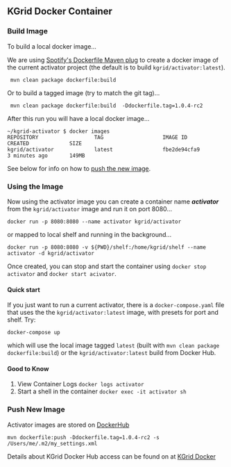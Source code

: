 
## KGrid Docker Container


### Build Image

To build a local docker image...

We are using [Spotify's Dockerfile Maven plug](https://github.com/spotify/dockerfile-maven) to create a docker image of the current activator project (the default is to build `kgrid/activator:latest`).  

``` mvn clean package dockerfile:build```

Or to build a tagged image (try to match the git tag)...

``` mvn clean package dockerfile:build  -Ddockerfile.tag=1.0.4-rc2```

After this run you will have a local docker image...
```
~/kgrid-activator $ docker images
REPOSITORY                  TAG                   IMAGE ID            CREATED             SIZE
kgrid/activator             latest                fbe2de94cfa9        3 minutes ago       149MB
```
See below for info on how to [push the new image](#push-new-image).

### Using the Image

Now using the activator image you can create a container name ***activator*** from the `kgrid/activator` image and run it on port 8080...
 
```docker run -p 8080:8080 --name activator kgrid/activator```

or mapped to local shelf and running in the background...

```docker run -p 8080:8080 -v ${PWD}/shelf:/home/kgrid/shelf --name activator -d kgrid/activator ```

Once created, you can stop and start the container using `docker stop activator` and `docker start acivator`.

#### Quick start
If you just want to run a current activator, there is a `docker-compose.yaml` file that uses the the `kgrid/activator:latest` image, with presets for port and shelf. Try:

```docker-compose up```

which will use the local image tagged `latest` (built with `mvn clean package dockerfile:build`) or the `kgrid/activator:latest` build from Docker Hub.

#### Good to Know

1. View Container Logs  ```docker logs activator```
1. Start a shell in the container ```docker exec -it activator sh```

### Push New Image

Activator images are stored on [DockerHub](https://cloud.docker.com/u/kgrid/repository/docker/kgrid/activator) 

```mvn dockerfile:push -Ddockerfile.tag=1.0.4-rc2 -s /Users/me/.m2/my_settings.xml ```

Details about KGrid Docker Hub access can be found on at [KGrid Docker](https://github.com/kgrid/kgrid-config/wiki/docker)


